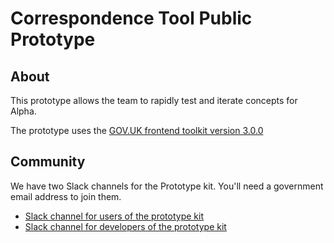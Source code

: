 # Correspondence Tool Public Prototype

## About

This prototype allows the team to rapidly test and iterate concepts for Alpha.

The prototype uses the [GOV.UK frontend toolkit version 3.0.0](https://github.com/alphagov/govuk_prototype_kit)



## Community

We have two Slack channels for the Prototype kit. You'll need a government email address to join them.

* [Slack channel for users of the prototype kit](https://ukgovernmentdigital.slack.com/messages/prototype-kit/)
* [Slack channel for developers of the prototype kit](https://ukgovernmentdigital.slack.com/messages/prototype-kit-dev/)
